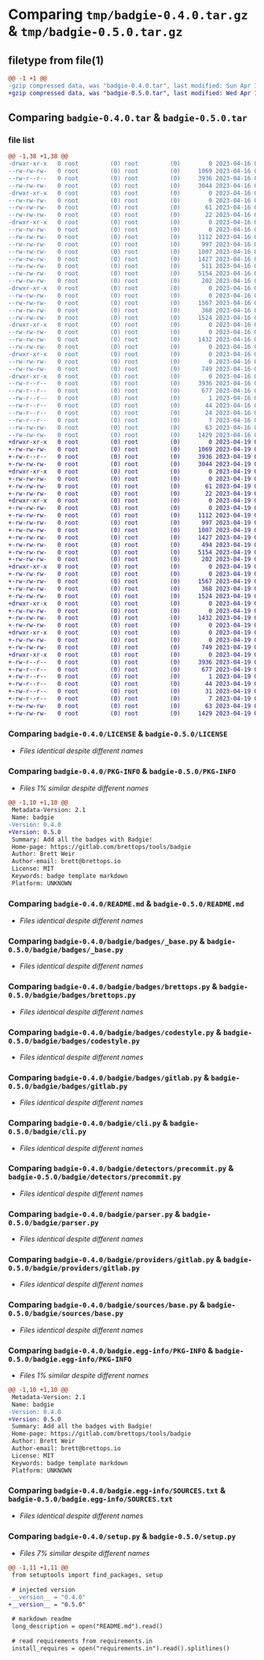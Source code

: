 # Comparing `tmp/badgie-0.4.0.tar.gz` & `tmp/badgie-0.5.0.tar.gz`

## filetype from file(1)

```diff
@@ -1 +1 @@
-gzip compressed data, was "badgie-0.4.0.tar", last modified: Sun Apr 16 06:56:54 2023, max compression
+gzip compressed data, was "badgie-0.5.0.tar", last modified: Wed Apr 19 05:24:19 2023, max compression
```

## Comparing `badgie-0.4.0.tar` & `badgie-0.5.0.tar`

### file list

```diff
@@ -1,38 +1,38 @@
-drwxr-xr-x   0 root         (0) root         (0)        0 2023-04-16 06:56:54.968898 badgie-0.4.0/
--rw-rw-rw-   0 root         (0) root         (0)     1069 2023-04-16 06:56:51.000000 badgie-0.4.0/LICENSE
--rw-r--r--   0 root         (0) root         (0)     3936 2023-04-16 06:56:54.968898 badgie-0.4.0/PKG-INFO
--rw-rw-rw-   0 root         (0) root         (0)     3044 2023-04-16 06:56:51.000000 badgie-0.4.0/README.md
-drwxr-xr-x   0 root         (0) root         (0)        0 2023-04-16 06:56:54.962897 badgie-0.4.0/badgie/
--rw-rw-rw-   0 root         (0) root         (0)        0 2023-04-16 06:56:51.000000 badgie-0.4.0/badgie/__init__.py
--rw-rw-rw-   0 root         (0) root         (0)       61 2023-04-16 06:56:51.000000 badgie-0.4.0/badgie/__main__.py
--rw-rw-rw-   0 root         (0) root         (0)       22 2023-04-16 06:56:52.000000 badgie-0.4.0/badgie/_version.py
-drwxr-xr-x   0 root         (0) root         (0)        0 2023-04-16 06:56:54.966898 badgie-0.4.0/badgie/badges/
--rw-rw-rw-   0 root         (0) root         (0)        0 2023-04-16 06:56:51.000000 badgie-0.4.0/badgie/badges/__init__.py
--rw-rw-rw-   0 root         (0) root         (0)     1112 2023-04-16 06:56:51.000000 badgie-0.4.0/badgie/badges/_base.py
--rw-rw-rw-   0 root         (0) root         (0)      997 2023-04-16 06:56:51.000000 badgie-0.4.0/badgie/badges/brettops.py
--rw-rw-rw-   0 root         (0) root         (0)     1007 2023-04-16 06:56:51.000000 badgie-0.4.0/badgie/badges/codestyle.py
--rw-rw-rw-   0 root         (0) root         (0)     1427 2023-04-16 06:56:51.000000 badgie-0.4.0/badgie/badges/gitlab.py
--rw-rw-rw-   0 root         (0) root         (0)      511 2023-04-16 06:56:51.000000 badgie-0.4.0/badgie/badges/precommit.py
--rw-rw-rw-   0 root         (0) root         (0)     5154 2023-04-16 06:56:51.000000 badgie-0.4.0/badgie/cli.py
--rw-rw-rw-   0 root         (0) root         (0)      202 2023-04-16 06:56:51.000000 badgie-0.4.0/badgie/constants.py
-drwxr-xr-x   0 root         (0) root         (0)        0 2023-04-16 06:56:54.966898 badgie-0.4.0/badgie/detectors/
--rw-rw-rw-   0 root         (0) root         (0)        0 2023-04-16 06:56:51.000000 badgie-0.4.0/badgie/detectors/__init__.py
--rw-rw-rw-   0 root         (0) root         (0)     1567 2023-04-16 06:56:51.000000 badgie-0.4.0/badgie/detectors/precommit.py
--rw-rw-rw-   0 root         (0) root         (0)      368 2023-04-16 06:56:51.000000 badgie-0.4.0/badgie/models.py
--rw-rw-rw-   0 root         (0) root         (0)     1524 2023-04-16 06:56:51.000000 badgie-0.4.0/badgie/parser.py
-drwxr-xr-x   0 root         (0) root         (0)        0 2023-04-16 06:56:54.967898 badgie-0.4.0/badgie/providers/
--rw-rw-rw-   0 root         (0) root         (0)        0 2023-04-16 06:56:51.000000 badgie-0.4.0/badgie/providers/__init__.py
--rw-rw-rw-   0 root         (0) root         (0)     1432 2023-04-16 06:56:51.000000 badgie-0.4.0/badgie/providers/gitlab.py
--rw-rw-rw-   0 root         (0) root         (0)        0 2023-04-16 06:56:51.000000 badgie-0.4.0/badgie/py.typed
-drwxr-xr-x   0 root         (0) root         (0)        0 2023-04-16 06:56:54.967898 badgie-0.4.0/badgie/sources/
--rw-rw-rw-   0 root         (0) root         (0)        0 2023-04-16 06:56:51.000000 badgie-0.4.0/badgie/sources/__init__.py
--rw-rw-rw-   0 root         (0) root         (0)      749 2023-04-16 06:56:51.000000 badgie-0.4.0/badgie/sources/base.py
-drwxr-xr-x   0 root         (0) root         (0)        0 2023-04-16 06:56:54.964897 badgie-0.4.0/badgie.egg-info/
--rw-r--r--   0 root         (0) root         (0)     3936 2023-04-16 06:56:54.000000 badgie-0.4.0/badgie.egg-info/PKG-INFO
--rw-r--r--   0 root         (0) root         (0)      677 2023-04-16 06:56:54.000000 badgie-0.4.0/badgie.egg-info/SOURCES.txt
--rw-r--r--   0 root         (0) root         (0)        1 2023-04-16 06:56:54.000000 badgie-0.4.0/badgie.egg-info/dependency_links.txt
--rw-r--r--   0 root         (0) root         (0)       44 2023-04-16 06:56:54.000000 badgie-0.4.0/badgie.egg-info/entry_points.txt
--rw-r--r--   0 root         (0) root         (0)       24 2023-04-16 06:56:54.000000 badgie-0.4.0/badgie.egg-info/requires.txt
--rw-r--r--   0 root         (0) root         (0)        7 2023-04-16 06:56:54.000000 badgie-0.4.0/badgie.egg-info/top_level.txt
--rw-rw-rw-   0 root         (0) root         (0)       63 2023-04-16 06:56:54.969898 badgie-0.4.0/setup.cfg
--rw-rw-rw-   0 root         (0) root         (0)     1429 2023-04-16 06:56:52.000000 badgie-0.4.0/setup.py
+drwxr-xr-x   0 root         (0) root         (0)        0 2023-04-19 05:24:19.548009 badgie-0.5.0/
+-rw-rw-rw-   0 root         (0) root         (0)     1069 2023-04-19 05:24:15.000000 badgie-0.5.0/LICENSE
+-rw-r--r--   0 root         (0) root         (0)     3936 2023-04-19 05:24:19.548009 badgie-0.5.0/PKG-INFO
+-rw-rw-rw-   0 root         (0) root         (0)     3044 2023-04-19 05:24:15.000000 badgie-0.5.0/README.md
+drwxr-xr-x   0 root         (0) root         (0)        0 2023-04-19 05:24:19.542008 badgie-0.5.0/badgie/
+-rw-rw-rw-   0 root         (0) root         (0)        0 2023-04-19 05:24:15.000000 badgie-0.5.0/badgie/__init__.py
+-rw-rw-rw-   0 root         (0) root         (0)       61 2023-04-19 05:24:15.000000 badgie-0.5.0/badgie/__main__.py
+-rw-rw-rw-   0 root         (0) root         (0)       22 2023-04-19 05:24:16.000000 badgie-0.5.0/badgie/_version.py
+drwxr-xr-x   0 root         (0) root         (0)        0 2023-04-19 05:24:19.546009 badgie-0.5.0/badgie/badges/
+-rw-rw-rw-   0 root         (0) root         (0)        0 2023-04-19 05:24:15.000000 badgie-0.5.0/badgie/badges/__init__.py
+-rw-rw-rw-   0 root         (0) root         (0)     1112 2023-04-19 05:24:15.000000 badgie-0.5.0/badgie/badges/_base.py
+-rw-rw-rw-   0 root         (0) root         (0)      997 2023-04-19 05:24:15.000000 badgie-0.5.0/badgie/badges/brettops.py
+-rw-rw-rw-   0 root         (0) root         (0)     1007 2023-04-19 05:24:15.000000 badgie-0.5.0/badgie/badges/codestyle.py
+-rw-rw-rw-   0 root         (0) root         (0)     1427 2023-04-19 05:24:15.000000 badgie-0.5.0/badgie/badges/gitlab.py
+-rw-rw-rw-   0 root         (0) root         (0)      494 2023-04-19 05:24:15.000000 badgie-0.5.0/badgie/badges/precommit.py
+-rw-rw-rw-   0 root         (0) root         (0)     5154 2023-04-19 05:24:15.000000 badgie-0.5.0/badgie/cli.py
+-rw-rw-rw-   0 root         (0) root         (0)      202 2023-04-19 05:24:15.000000 badgie-0.5.0/badgie/constants.py
+drwxr-xr-x   0 root         (0) root         (0)        0 2023-04-19 05:24:19.547009 badgie-0.5.0/badgie/detectors/
+-rw-rw-rw-   0 root         (0) root         (0)        0 2023-04-19 05:24:15.000000 badgie-0.5.0/badgie/detectors/__init__.py
+-rw-rw-rw-   0 root         (0) root         (0)     1567 2023-04-19 05:24:15.000000 badgie-0.5.0/badgie/detectors/precommit.py
+-rw-rw-rw-   0 root         (0) root         (0)      368 2023-04-19 05:24:15.000000 badgie-0.5.0/badgie/models.py
+-rw-rw-rw-   0 root         (0) root         (0)     1524 2023-04-19 05:24:15.000000 badgie-0.5.0/badgie/parser.py
+drwxr-xr-x   0 root         (0) root         (0)        0 2023-04-19 05:24:19.547009 badgie-0.5.0/badgie/providers/
+-rw-rw-rw-   0 root         (0) root         (0)        0 2023-04-19 05:24:15.000000 badgie-0.5.0/badgie/providers/__init__.py
+-rw-rw-rw-   0 root         (0) root         (0)     1432 2023-04-19 05:24:15.000000 badgie-0.5.0/badgie/providers/gitlab.py
+-rw-rw-rw-   0 root         (0) root         (0)        0 2023-04-19 05:24:15.000000 badgie-0.5.0/badgie/py.typed
+drwxr-xr-x   0 root         (0) root         (0)        0 2023-04-19 05:24:19.548009 badgie-0.5.0/badgie/sources/
+-rw-rw-rw-   0 root         (0) root         (0)        0 2023-04-19 05:24:15.000000 badgie-0.5.0/badgie/sources/__init__.py
+-rw-rw-rw-   0 root         (0) root         (0)      749 2023-04-19 05:24:15.000000 badgie-0.5.0/badgie/sources/base.py
+drwxr-xr-x   0 root         (0) root         (0)        0 2023-04-19 05:24:19.544009 badgie-0.5.0/badgie.egg-info/
+-rw-r--r--   0 root         (0) root         (0)     3936 2023-04-19 05:24:19.000000 badgie-0.5.0/badgie.egg-info/PKG-INFO
+-rw-r--r--   0 root         (0) root         (0)      677 2023-04-19 05:24:19.000000 badgie-0.5.0/badgie.egg-info/SOURCES.txt
+-rw-r--r--   0 root         (0) root         (0)        1 2023-04-19 05:24:19.000000 badgie-0.5.0/badgie.egg-info/dependency_links.txt
+-rw-r--r--   0 root         (0) root         (0)       44 2023-04-19 05:24:19.000000 badgie-0.5.0/badgie.egg-info/entry_points.txt
+-rw-r--r--   0 root         (0) root         (0)       31 2023-04-19 05:24:19.000000 badgie-0.5.0/badgie.egg-info/requires.txt
+-rw-r--r--   0 root         (0) root         (0)        7 2023-04-19 05:24:19.000000 badgie-0.5.0/badgie.egg-info/top_level.txt
+-rw-rw-rw-   0 root         (0) root         (0)       63 2023-04-19 05:24:19.549009 badgie-0.5.0/setup.cfg
+-rw-rw-rw-   0 root         (0) root         (0)     1429 2023-04-19 05:24:16.000000 badgie-0.5.0/setup.py
```

### Comparing `badgie-0.4.0/LICENSE` & `badgie-0.5.0/LICENSE`

 * *Files identical despite different names*

### Comparing `badgie-0.4.0/PKG-INFO` & `badgie-0.5.0/PKG-INFO`

 * *Files 1% similar despite different names*

```diff
@@ -1,10 +1,10 @@
 Metadata-Version: 2.1
 Name: badgie
-Version: 0.4.0
+Version: 0.5.0
 Summary: Add all the badges with Badgie!
 Home-page: https://gitlab.com/brettops/tools/badgie
 Author: Brett Weir
 Author-email: brett@brettops.io
 License: MIT
 Keywords: badge template markdown
 Platform: UNKNOWN
```

### Comparing `badgie-0.4.0/README.md` & `badgie-0.5.0/README.md`

 * *Files identical despite different names*

### Comparing `badgie-0.4.0/badgie/badges/_base.py` & `badgie-0.5.0/badgie/badges/_base.py`

 * *Files identical despite different names*

### Comparing `badgie-0.4.0/badgie/badges/brettops.py` & `badgie-0.5.0/badgie/badges/brettops.py`

 * *Files identical despite different names*

### Comparing `badgie-0.4.0/badgie/badges/codestyle.py` & `badgie-0.5.0/badgie/badges/codestyle.py`

 * *Files identical despite different names*

### Comparing `badgie-0.4.0/badgie/badges/gitlab.py` & `badgie-0.5.0/badgie/badges/gitlab.py`

 * *Files identical despite different names*

### Comparing `badgie-0.4.0/badgie/cli.py` & `badgie-0.5.0/badgie/cli.py`

 * *Files identical despite different names*

### Comparing `badgie-0.4.0/badgie/detectors/precommit.py` & `badgie-0.5.0/badgie/detectors/precommit.py`

 * *Files identical despite different names*

### Comparing `badgie-0.4.0/badgie/parser.py` & `badgie-0.5.0/badgie/parser.py`

 * *Files identical despite different names*

### Comparing `badgie-0.4.0/badgie/providers/gitlab.py` & `badgie-0.5.0/badgie/providers/gitlab.py`

 * *Files identical despite different names*

### Comparing `badgie-0.4.0/badgie/sources/base.py` & `badgie-0.5.0/badgie/sources/base.py`

 * *Files identical despite different names*

### Comparing `badgie-0.4.0/badgie.egg-info/PKG-INFO` & `badgie-0.5.0/badgie.egg-info/PKG-INFO`

 * *Files 1% similar despite different names*

```diff
@@ -1,10 +1,10 @@
 Metadata-Version: 2.1
 Name: badgie
-Version: 0.4.0
+Version: 0.5.0
 Summary: Add all the badges with Badgie!
 Home-page: https://gitlab.com/brettops/tools/badgie
 Author: Brett Weir
 Author-email: brett@brettops.io
 License: MIT
 Keywords: badge template markdown
 Platform: UNKNOWN
```

### Comparing `badgie-0.4.0/badgie.egg-info/SOURCES.txt` & `badgie-0.5.0/badgie.egg-info/SOURCES.txt`

 * *Files identical despite different names*

### Comparing `badgie-0.4.0/setup.py` & `badgie-0.5.0/setup.py`

 * *Files 7% similar despite different names*

```diff
@@ -1,11 +1,11 @@
 from setuptools import find_packages, setup
 
 # injected version
-__version__ = "0.4.0"
+__version__ = "0.5.0"
 
 # markdown readme
 long_description = open("README.md").read()
 
 # read requirements from requirements.in
 install_requires = open("requirements.in").read().splitlines()
```


